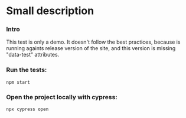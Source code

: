 # Small description

### Intro

This test is only a demo. It doesn't follow the best practices, because is running againts release version of the site,
and this version is missing "data-test" attributes.


### Run the tests:

```
npm start
```

### Open the project locally with cypress:

```
npx cypress open
```